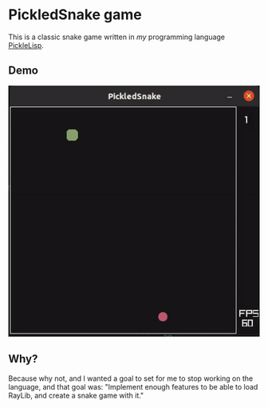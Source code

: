 # PickledSnake game

This is a classic snake game written in *my* programming language [PickleLisp](https://github.com/Rad-hi/PickleLisp).

## Demo

<p align="center">
  <img src=".github/images/demo.gif">
</p>

## Why?

Because why not, and I wanted a goal to set for me to stop working on the language, and that goal was:
"Implement enough features to be able to load RayLib, and create a snake game with it."

